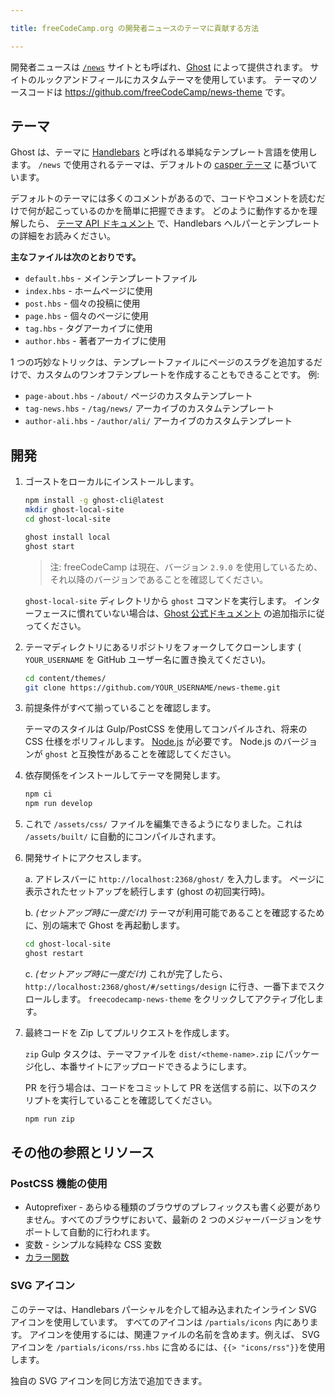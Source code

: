 ```yaml
---

title: freeCodeCamp.org の開発者ニュースのテーマに貢献する方法

---
```


開発者ニュースは [`/news`](https://www.freecodecamp.org/news) サイトとも呼ばれ、[Ghost](https://ghost.org/) によって提供されます。 サイトのルックアンドフィールにカスタムテーマを使用しています。 テーマのソースコードは <https://github.com/freeCodeCamp/news-theme> です。

## テーマ

Ghost は、テーマに [Handlebars](http://handlebarsjs.com/) と呼ばれる単純なテンプレート言語を使用します。 `/news` で使用されるテーマは、デフォルトの [casper テーマ](https://github.com/TryGhost/Casper) に基づいています。

デフォルトのテーマには多くのコメントがあるので、コードやコメントを読むだけで何が起こっているのかを簡単に把握できます。 どのように動作するかを理解したら、 [テーマ API ドキュメント](https://themes.ghost.org) で、Handlebars ヘルパーとテンプレートの詳細をお読みください。

**主なファイルは次のとおりです。**

- `default.hbs` - メインテンプレートファイル
- `index.hbs` - ホームページに使用
- `post.hbs` - 個々の投稿に使用
- `page.hbs` - 個々のページに使用
- `tag.hbs` - タグアーカイブに使用
- `author.hbs` - 著者アーカイブに使用

1 つの巧妙なトリックは、テンプレートファイルにページのスラグを追加するだけで、カスタムのワンオフテンプレートを作成することもできることです。 例:

- `page-about.hbs` - `/about/` ページのカスタムテンプレート
- `tag-news.hbs` - `/tag/news/` アーカイブのカスタムテンプレート
- `author-ali.hbs` - `/author/ali/` アーカイブのカスタムテンプレート

## 開発

1. ゴーストをローカルにインストールします。

   ```sh
   npm install -g ghost-cli@latest
   mkdir ghost-local-site
   cd ghost-local-site
   ```

   ```sh
   ghost install local
   ghost start
   ```

   > 注: freeCodeCamp は現在、バージョン `2.9.0` を使用しているため、それ以降のバージョンであることを確認してください。

   `ghost-local-site` ディレクトリから `ghost` コマンドを実行します。 インターフェースに慣れていない場合は、[Ghost 公式ドキュメント](https://docs.ghost.org) の追加指示に従ってください。

2. テーマディレクトリにあるリポジトリをフォークしてクローンします ( `YOUR_USERNAME` を GitHub ユーザー名に置き換えてください)。

   ```sh
   cd content/themes/
   git clone https://github.com/YOUR_USERNAME/news-theme.git
   ```

3. 前提条件がすべて揃っていることを確認します。

   テーマのスタイルは Gulp/PostCSS を使用してコンパイルされ、将来の CSS 仕様をポリフィルします。 [Node.js](https://nodejs.org/) が必要です。 Node.js のバージョンが `ghost` と互換性があることを確認してください。

4. 依存関係をインストールしてテーマを開発します。

   ```sh
   npm ci
   npm run develop
   ```

5. これで `/assets/css/` ファイルを編集できるようになりました。これは `/assets/built/` に自動的にコンパイルされます。

6. 開発サイトにアクセスします。

   a. アドレスバーに `http://localhost:2368/ghost/` を入力します。 ページに表示されたセットアップを続行します (ghost の初回実行時)。

   b. _(セットアップ時に一度だけ)_ テーマが利用可能であることを確認するために、別の端末で Ghost を再起動します。

   ```sh
   cd ghost-local-site
   ghost restart
   ```

   c. _(セットアップ時に一度だけ)_ これが完了したら、 `http://localhost:2368/ghost/#/settings/design` に行き、一番下までスクロールします。 `freecodecamp-news-theme` をクリックしてアクティブ化します。

7. 最終コードを Zip してプルリクエストを作成します。

   `zip` Gulp タスクは、テーマファイルを `dist/<theme-name>.zip` にパッケージ化し、本番サイトにアップロードできるようにします。

   PR を行う場合は、コードをコミットして PR を送信する前に、以下のスクリプトを実行していることを確認してください。

   ```sh
   npm run zip
   ```

## その他の参照とリソース

### PostCSS 機能の使用

- Autoprefixer - あらゆる種類のブラウザのプレフィックスも書く必要がありません。すべてのブラウザにおいて、最新の 2 つのメジャーバージョンをサポートして自動的に行われます。
- 変数 - シンプルな純粋な CSS 変数
- [カラー関数](https://github.com/postcss/postcss-color-function)

### SVG アイコン

このテーマは、Handlebars パーシャルを介して組み込まれたインライン SVG アイコンを使用しています。 すべてのアイコンは `/partials/icons` 内にあります。 アイコンを使用するには、関連ファイルの名前を含めます。例えば、 SVG アイコンを `/partials/icons/rss.hbs` に含めるには、`{{> "icons/rss"}}`を使用します。

独自の SVG アイコンを同じ方法で追加できます。

